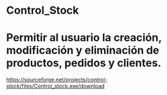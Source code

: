 # Control_Stock
# Permitir al usuario la creación, modificación y eliminación de productos, pedidos y clientes.


https://sourceforge.net/projects/control-stock/files/Control_stock.exe/download 

